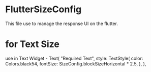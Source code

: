 # FlutterSizeConfig
This file use to manage the response UI on the flutter.

# for Text Size
use in Text Widget - 
Text(
      "Required Text",
      style: TextStyle(
      color: Colors.black54,
      fontSize: SizeConfig.blockSizeHorizontal * 2.5,
     ),
),
